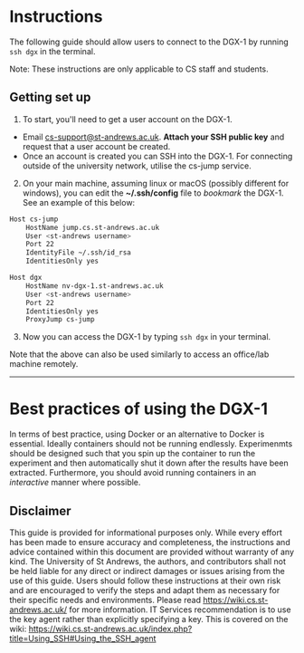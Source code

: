 # Instructions

The following guide should allow users to connect to the DGX-1 by running `ssh dgx` in the terminal.

Note: These instructions are only applicable to CS staff and students.

## Getting set up

1. To start, you'll need to get a user account on the DGX-1.

- Email cs-support@st-andrews.ac.uk. **Attach your SSH public key** and request that a user account be created. 
- Once an account is created you can SSH into the DGX-1. For connecting outside of the university network, utilise the cs-jump service.

2. On your main machine, assuming linux or macOS (possibly different for windows), you can edit the **~/.ssh/config** file to _bookmark_ the DGX-1. See an example of this below:

```bash
Host cs-jump
    HostName jump.cs.st-andrews.ac.uk
    User <st-andrews username>
    Port 22
    IdentityFile ~/.ssh/id_rsa
    IdentitiesOnly yes

Host dgx
    HostName nv-dgx-1.st-andrews.ac.uk
    User <st-andrews username>
    Port 22
    IdentitiesOnly yes
    ProxyJump cs-jump
```

3. Now you can access the DGX-1 by typing `ssh dgx` in your terminal.

Note that the above can also be used similarly to access an office/lab machine remotely.

---

# Best practices of using the DGX-1

In terms of best practice, using Docker or an alternative to Docker is essential. Ideally containers should not be running endlessly. Experimenmts should be designed such that you spin up the container to run the experiment and then automatically shut it down after the results have been extracted. Furthermore, you should avoid running containers in an _interactive_ manner where possible.

## Disclaimer

This guide is provided for informational purposes only. While every effort has been made to ensure accuracy and completeness, the instructions and advice contained within this document are provided without warranty of any kind. The University of St Andrews, the authors, and contributors shall not be held liable for any direct or indirect damages or issues arising from the use of this guide. Users should follow these instructions at their own risk and are encouraged to verify the steps and adapt them as necessary for their specific needs and environments. Please read https://wiki.cs.st-andrews.ac.uk/ for more information. IT Services recommendation is to use the key agent rather than explicitly specifying a key. This is covered on the wiki:
https://wiki.cs.st-andrews.ac.uk/index.php?title=Using_SSH#Using_the_SSH_agent
